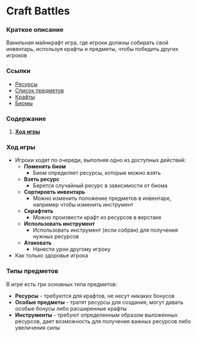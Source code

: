 # Craft Battles

### Краткое описание

Ванильная майнкрафт игра, где игроки должны собирать свой инвентарь, используя крафты и предметы, чтобы победить других игроков

### Ссылки

* [Ресурсы](./RESOURCES.md)
* [Список предметов](./items/ITEMS.md)
* [Крафты](./items/CRAFTS.md)
* [Биомы](BIOMES.md)

### Содержание

1. **[Ход игры](#ход-игры)**

### Ход игры

* Игроки ходят по очереди, выполняя одно из доступных действий:
    * **Поменять биом**
        - Биом определяет ресурсы, которые можно взять
    * **Взять ресурс**
        - Берется случайный ресурс в зависимости от биома
    * **Сортировть инвентарь**
        - Можно изменить положение предметов в инвентаре, например чтобы изменить инструмент
    * **Скрафтить**
        - Можно произвести крафт из ресурсов в верстаке
    * **Использовать инструмент**
        - Использовать инструмент (если собран) для получения нужных ресурсов
    * **Атаковать**
        - Нанести урон другому игроку 
* Как только здоровье игрока 

### Типы предметов

В игре есть три основных типа предметов:
* **Ресурсы** - требуются для крафтов, не несут никаких бонусов
* **Особые предметы** - тратят ресурсы для создания, могут давать особые бонусы либо расширенные крафты
* **Инструменты** - требуют определенным образом выложенных ресурсов, дает возможность для получения важных ресурсов либо увеличения силы 